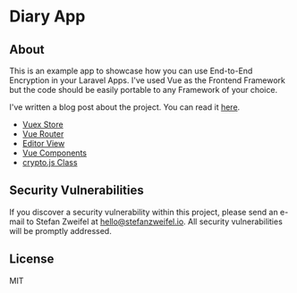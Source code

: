# Diary App

## About

This is an example app to showcase how you can use End-to-End Encryption in your Laravel Apps. I've used Vue as the Frontend Framework but the code should be easily portable to any Framework of your choice.

I've written a blog post about the project. You can read it [here](https://stefanzweifel.io/posts/code-experiment-end-to-end-encrypted-diary-app).

- [Vuex Store](https://github.com/stefanzweifel/diary-app/tree/master/resources/assets/js/store)
- [Vue Router](https://github.com/stefanzweifel/diary-app/tree/master/resources/assets/js/router)
- [Editor View](https://github.com/stefanzweifel/diary-app/blob/master/resources/assets/js/router/views/EntryEditorView.vue)
- [Vue Components](https://github.com/stefanzweifel/diary-app/tree/master/resources/assets/js/components)
- [crypto.js Class](https://github.com/stefanzweifel/diary-app/blob/master/resources/assets/js/classes/Crypto.js)


## Security Vulnerabilities

If you discover a security vulnerability within this project, please send an e-mail to Stefan Zweifel at hello@stefanzweifel.io. All security vulnerabilities will be promptly addressed.

## License

MIT